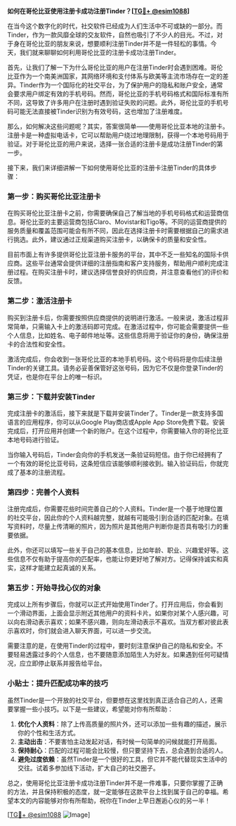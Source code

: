 **如何在哥伦比亚使用注册卡成功注册Tinder？[[TG💪+ @esim1088](https://t.me/s/esim1088)]**

在当今这个数字化的时代，社交软件已经成为人们生活中不可或缺的一部分。而Tinder，作为一款风靡全球的交友软件，自然也吸引了不少人的目光。不过，对于身在哥伦比亚的朋友来说，想要顺利注册Tinder并不是一件轻松的事情。今天，我们就来聊聊如何利用哥伦比亚的注册卡成功注册Tinder。

首先，让我们了解一下为什么哥伦比亚的用户在注册Tinder时会遇到困难。哥伦比亚作为一个南美洲国家，其网络环境和支付体系与欧美等主流市场存在一定的差异。Tinder作为一个国际化的社交平台，为了保护用户的隐私和账户安全，通常会要求用户绑定有效的手机号码。然而，哥伦比亚的手机号码格式和国际标准有所不同，这导致了许多用户在注册时遇到验证失败的问题。此外，哥伦比亚的手机号码可能无法直接被Tinder识别为有效号码，这也增加了注册难度。

那么，如何解决这些问题呢？其实，答案很简单——使用哥伦比亚本地的注册卡。注册卡是一种虚拟电话卡，它可以帮助用户绕过地理限制，获得一个本地号码用于验证。对于哥伦比亚的用户来说，选择一张合适的注册卡是成功注册Tinder的第一步。

接下来，我们来详细讲解一下如何使用哥伦比亚的注册卡注册Tinder的具体步骤：

### 第一步：购买哥伦比亚注册卡

在购买哥伦比亚注册卡之前，你需要确保自己了解当地的手机号码格式和运营商信息。哥伦比亚的主要运营商包括Claro、Movistar和Tigo等。不同的运营商提供的服务质量和覆盖范围可能会有所不同，因此在选择注册卡时需要根据自己的需求进行挑选。此外，建议通过正规渠道购买注册卡，以确保卡的质量和安全性。

目前市面上有许多提供哥伦比亚注册卡服务的平台，其中不乏一些知名的国际卡供应商。这些平台通常会提供详细的注册指南和客户支持服务，帮助用户顺利完成注册过程。在购买注册卡时，建议选择信誉良好的供应商，并注意查看他们的评价和反馈。

### 第二步：激活注册卡

购买到注册卡后，你需要按照供应商提供的说明进行激活。一般来说，激活过程非常简单，只需输入卡上的激活码即可完成。在激活过程中，你可能会需要提供一些个人信息，比如姓名、电子邮件地址等。这些信息将用于验证你的身份，确保注册卡的合法性和安全性。

激活完成后，你会收到一张哥伦比亚的本地手机号码。这个号码将是你后续注册Tinder的关键工具。请务必妥善保管好这张号码，因为它不仅是你登录Tinder的凭证，也是你在平台上的唯一标识。

### 第三步：下载并安装Tinder

完成注册卡的激活后，接下来就是下载并安装Tinder了。Tinder是一款支持多国语言的应用程序，你可以从Google Play商店或Apple App Store免费下载。安装完成后，打开应用并创建一个新的账户。在这个过程中，你需要输入你的哥伦比亚本地号码进行验证。

当你输入号码后，Tinder会向你的手机发送一条验证码短信。由于你已经拥有了一个有效的哥伦比亚号码，这条短信应该能够顺利接收到。输入验证码后，你就完成了基本的注册流程。

### 第四步：完善个人资料

注册完成后，你需要花些时间完善自己的个人资料。Tinder是一个基于地理位置的社交平台，因此你的个人资料越完整，就越有可能吸引到合适的匹配对象。在填写资料时，尽量上传清晰的照片，因为照片是其他用户判断你是否具有吸引力的重要依据。

此外，你还可以填写一些关于自己的基本信息，比如年龄、职业、兴趣爱好等。这些信息不仅有助于提高你的匹配率，也能让你更好地了解对方。记得保持诚实和真实，这样才能建立起真诚的关系。

### 第五步：开始寻找心仪的对象

完成以上所有步骤后，你就可以正式开始使用Tinder了。打开应用后，你会看到一个滑动界面，上面会显示附近其他用户的资料卡片。如果你对某个人感兴趣，可以向右滑动表示喜欢；如果不感兴趣，则向左滑动表示不喜欢。当双方都对彼此表示喜欢时，你们就会进入聊天界面，可以进一步交流。

需要注意的是，在使用Tinder的过程中，要时刻注意保护自己的隐私和安全。不要轻易透露过多的个人信息，也不要随意添加陌生人为好友。如果遇到任何可疑情况，应立即停止联系并报告给平台。

### 小贴士：提升匹配成功率的技巧

虽然Tinder是一个开放的社交平台，但要想在这里找到真正适合自己的人，还需要掌握一些小技巧。以下是一些建议，希望能对你有所帮助：

1. **优化个人资料**：除了上传高质量的照片外，还可以添加一些有趣的描述，展示你的个性和生活方式。
2. **主动出击**：不要害怕主动发起对话，有时候一句简单的问候就能打开局面。
3. **保持耐心**：匹配的过程可能会比较慢，但只要坚持下去，总会遇到合适的人。
4. **避免过度依赖**：虽然Tinder是一个很好的工具，但它并不能代替现实生活中的交往。试着多参加线下活动，扩大自己的社交圈子。

总之，使用哥伦比亚注册卡成功注册Tinder并不是一件难事，只要你掌握了正确的方法，并且保持积极的态度，就一定能够在这款平台上找到属于自己的幸福。希望本文的内容能够对你有所帮助，祝你在Tinder上早日邂逅心仪的另一半！

[[TG💪+ @esim1088](https://t.me/s/esim1088) ![Image](https://i.postimg.cc/4NQfJmqS/Snipaste-2025-05-13-00-14-12.png)]